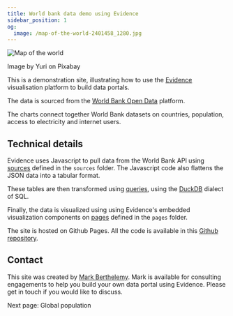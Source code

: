 ```yaml
---
title: World bank data demo using Evidence
sidebar_position: 1
og:
  image: /map-of-the-world-2401458_1280.jpg
---
```

![Map of the world](/map-of-the-world-2401458_1280.jpg)

<Note>
    Image by Yuri on Pixabay
</Note>

This is a demonstration site, illustrating how to use the [Evidence](https://evidence.dev) visualisation platform to build data portals.

The data is sourced from the [World Bank Open Data](https://data.worldbank.org/) platform.

The charts connect together World Bank datasets on countries, population, access to electricity and internet users.


## Technical details

Evidence uses Javascript to pull data from the World Bank API using [sources](https://docs.evidence.dev/core-concepts/data-sources/) defined in the `sources` folder. The Javascript code also flattens the JSON data into a tabular format.

These tables are then transformed using [queries](https://docs.evidence.dev/core-concepts/queries/), using the [DuckDB](http://duckdb.org/docs/) dialect of SQL.

Finally, the data is visualized using using Evidence's embedded visualization components on [pages](https://docs.evidence.dev/core-concepts/pages/) defined in the `pages` folder.

The site is hosted on Github Pages. All the code is available in this [Github repository](https://github.com/berthelemy/evidence-world-bank-demo).

## Contact

This site was created by [Mark Berthelemy](https://consulting.berthelemy.net). Mark is available for consulting engagements to help you build your own data portal using Evidence. Please get in touch if you would like to discuss.

<LinkButton url='population'>
  Next page: Global population
</LinkButton>